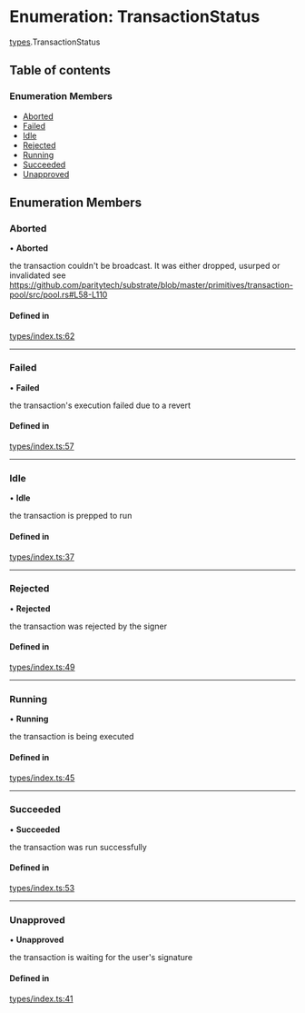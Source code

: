 # Enumeration: TransactionStatus

[types](../wiki/types).TransactionStatus

## Table of contents

### Enumeration Members

- [Aborted](../wiki/types.TransactionStatus#aborted)
- [Failed](../wiki/types.TransactionStatus#failed)
- [Idle](../wiki/types.TransactionStatus#idle)
- [Rejected](../wiki/types.TransactionStatus#rejected)
- [Running](../wiki/types.TransactionStatus#running)
- [Succeeded](../wiki/types.TransactionStatus#succeeded)
- [Unapproved](../wiki/types.TransactionStatus#unapproved)

## Enumeration Members

### Aborted

• **Aborted**

the transaction couldn't be broadcast. It was either dropped, usurped or invalidated
see https://github.com/paritytech/substrate/blob/master/primitives/transaction-pool/src/pool.rs#L58-L110

#### Defined in

[types/index.ts:62](https://github.com/PolymathNetwork/polymesh-sdk/blob/c6fe1be3/src/types/index.ts#L62)

___

### Failed

• **Failed**

the transaction's execution failed due to a revert

#### Defined in

[types/index.ts:57](https://github.com/PolymathNetwork/polymesh-sdk/blob/c6fe1be3/src/types/index.ts#L57)

___

### Idle

• **Idle**

the transaction is prepped to run

#### Defined in

[types/index.ts:37](https://github.com/PolymathNetwork/polymesh-sdk/blob/c6fe1be3/src/types/index.ts#L37)

___

### Rejected

• **Rejected**

the transaction was rejected by the signer

#### Defined in

[types/index.ts:49](https://github.com/PolymathNetwork/polymesh-sdk/blob/c6fe1be3/src/types/index.ts#L49)

___

### Running

• **Running**

the transaction is being executed

#### Defined in

[types/index.ts:45](https://github.com/PolymathNetwork/polymesh-sdk/blob/c6fe1be3/src/types/index.ts#L45)

___

### Succeeded

• **Succeeded**

the transaction was run successfully

#### Defined in

[types/index.ts:53](https://github.com/PolymathNetwork/polymesh-sdk/blob/c6fe1be3/src/types/index.ts#L53)

___

### Unapproved

• **Unapproved**

the transaction is waiting for the user's signature

#### Defined in

[types/index.ts:41](https://github.com/PolymathNetwork/polymesh-sdk/blob/c6fe1be3/src/types/index.ts#L41)
